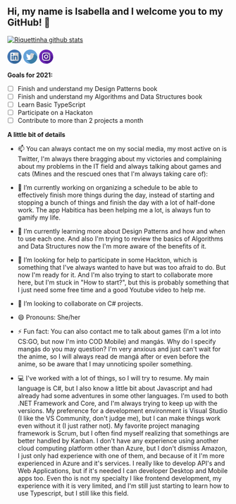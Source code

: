 
## Hi, my name is Isabella and I welcome you to my GitHub! 👋

<p align=center>

[![Riquettinha github stats](https://github-readme-stats.vercel.app/api?username=Riquettinha&show_icons=true&count_private=true&hide=prs)](https://github.com/anuraghazra/github-readme-stats)

[![Linkeding](/linkedin.png)](http://linkedin.com/in/isabella-riquetti/?locale=en_US)
[![Twitter](/twitter.png)](http://twitter.com/Riquettinha)
[![Instagram](/instagram.png)](http://instagram.com/Riquettinha)

</p>

**Goals for 2021:**
- [ ] Finish and understand my Design Patterns book
- [ ] Finish and understand my Algorithms and Data Structures book
- [ ] Learn Basic TypeScript
- [ ] Participate on a Hackaton
- [ ] Contribute to more than 2 projects a month

**A little bit of details**

- 📫 You can always contact me on my social media, my most active on is Twitter, I'm always there bragging about my victories and complaining about my problems in the IT field and always talking about games and cats (Mines and the rescued ones that I'm always taking care of):

- 🔭 I’m currently working on organizing a schedule to be able to effectively finish more things during the day, instead of starting and stopping a bunch of things and finish the day with a lot of half-done work. The app Habitica has been helping me a lot, is always fun to gamify my life.

- 🌱 I’m currently learning more about Design Patterns and how and when to use each one. And also I'm trying to review the basics of Algorithms and Data Structures now the I'm more aware of the benefits of it.

- 🤔 I’m looking for help to participate in some Hackton, which is something that I've always wanted to have but was too afraid to do. But now I'm ready for it.
And I'm also trying to start to collaborate more here, but I'm stuck in "How to start?", but this is probably something that I just need some free time and a good Youtube video to help me.

- 👯 I’m looking to collaborate on C# projects.

- 😄 Pronouns: She/her

- ⚡ Fun fact: You can also contact me to talk about games (I'm a lot into CS:GO, but now I'm into COD Mobile) and mangás. Why do I specify mangás do you may question? I'm very anxious and just can't wait for the anime, so I will always read de mangá after or even before the anime, so be aware that I may unnoticing spoiler something.

- 💻 I've worked with a lot of things, so I will try to resume. My main language is C#, but I also know a little bit about Javascript and had already had some adventures in some other languages.
I'm used to both .NET Framework and Core, and I'm always trying to keep up with the versions.
My preference for a development environment is Visual Studio (I like the VS Community, don't judge me), but I can make things work even without it (I just rather not).
My favorite project managing framework is Scrum, but I often find myself realizing that somethings are better handled by Kanban.
I don't have any experience using another cloud computing platform other than Azure, but I don't dismiss Amazon, I just only had experience with one of them, and because of it I'm more experienced in Azure and it's services.
I really like to develop API's and Web Applications, but if it's needed I can developer Desktop and Mobile apps too.
Even tho is not my specialty I like frontend development, my experience with it is very limited, and I'm still just starting to learn how to use Typescript, but I still like this field.
